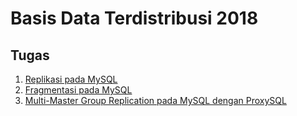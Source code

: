 # Basis Data Terdistribusi 2018

## Tugas
1. [Replikasi pada MySQL](/Tugas-1)
2. [Fragmentasi pada MySQL](/Tugas-2)
3. [Multi-Master Group Replication pada MySQL dengan ProxySQL](/ETS)